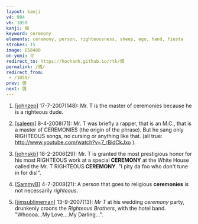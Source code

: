 ```yaml
---
layout: kanji
v4: 984
v6: 1059
kanji: 儀
keyword: ceremony
elements: ceremony, person, righteousness, sheep, ego, hand, fiesta
strokes: 15
image: E58480
on-yomi: ギ
redirect_to: https://hochanh.github.io/rtk/儀
permalink: /儀/
redirect_from:
 - /1059/
prev: 億
next: 償
---
```


1) [<a href="http://kanji.koohii.com/profile/johnzep">johnzep</a>] 17-7-2007(148): Mr. T is the master of ceremonies because he is a righteous dude.

2) [<a href="http://kanji.koohii.com/profile/saleem">saleem</a>] 8-4-2008(71): Mr. T was briefly a rapper, that is an M.C., that is a master of CEREMONIES (the origin of the phrase). But he sang only RIGHTEOUS songs, no cursing or anything like that. (all true: <a href="http://www.youtube.com/watch?v=7_rBidCkJxo">http://www.youtube.com/watch?v=7_rBidCkJxo</a> ).

3) [<a href="http://kanji.koohii.com/profile/johnskb">johnskb</a>] 18-2-2006(29): Mr. T is granted the most prestigious honor for his most RIGHTEOUS work at a special<strong> CEREMONY</strong> at the White House called the Mr. T RIGHTEOUS<strong> CEREMONY</strong>. &quot;I pity da foo who don&#039;t tune in for dis!&quot;.

4) [<a href="http://kanji.koohii.com/profile/SammyB">SammyB</a>] 4-7-2008(21): A person that goes to religious <strong>ceremonies</strong> is not necessarily <em>righteous</em>.

5) [<a href="http://kanji.koohii.com/profile/jimsublimeman">jimsublimeman</a>] 13-9-2007(13): <em>Mr T</em> at his wedding <em>ceremony</em> party, drunkenly croons the <em>Righteous Brothers</em>, with the hotel band. &quot;Whoooa...My Love....My Darling...&quot;.

